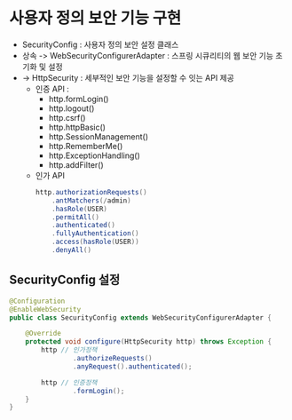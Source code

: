 # 사용자 정의 보안 기능 구현
- SecurityConfig : 사용자 정의 보안 설정 클래스 
- 상속 -> WebSecurityConfigurerAdapter : 스프링 시큐리티의 웹 보안 기능 초기화 및 설정
- -> HttpSecurity : 세부적인 보안 기능을 설정할 수 잇는 API 제공
  - 인증 API :
    - http.formLogin()
    - http.logout()
    - http.csrf()
    - http.httpBasic()
    - http.SessionManagement()
    - http.RememberMe()
    - http.ExceptionHandling()
    - http.addFilter()
  - 인가 API
    ```java
    http.authorizationRequests()
        .antMatchers(/admin)
        .hasRole(USER)
        .permitAll()
        .authenticated()
        .fullyAuthentication()
        .access(hasRole(USER))
        .denyAll()
    ```
    
## SecurityConfig 설정
```java
@Configuration
@EnableWebSecurity
public class SecurityConfig extends WebSecurityConfigurerAdapter {

	@Override
	protected void configure(HttpSecurity http) throws Exception {
		http // 인가정책
				.authorizeRequests()
				.anyRequest().authenticated();

		http // 인증정책
				.formLogin();
	}
}
```